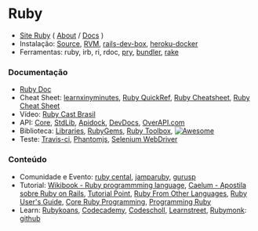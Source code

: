 # Ruby

* [Site Ruby](https://www.ruby-lang.org/en/) ( [About](https://www.ruby-lang.org/en/about/) / [Docs](https://www.ruby-lang.org/en/documentation/) )
* Instalação: [Source](https://www.ruby-lang.org/en/downloads/), [RVM](https://rvm.io/rvm/install), [rails-dev-box](https://github.com/rails/rails-dev-box), [heroku-docker](https://hub.docker.com/r/heroku/ruby/)
* Ferramentas: ruby, irb, ri, rdoc, [pry](http://pryrepl.org/), [bundler](http://bundler.io/), [rake](https://github.com/ruby/rake)

### Documentação
* [Ruby Doc](http://ruby-doc.org/)
* Cheat Sheet: [learnxinyminutes](http://learnxinyminutes.com/docs/ruby/), [Ruby QuickRef](http://zenspider.com/Languages/Ruby/QuickRef.html), [Ruby Cheatsheet](http://www.cheat-sheets.org/saved-copy/RubyCheat.pdf), [Ruby Cheat Sheet](http://www.testingeducation.org/conference/wtst3_pettichord9.pdf)
* Vídeo: [Ruby Cast Brasil](http://www.rubycastsbrasil.com.br/)
* API: [Core](http://ruby-doc.org/core-2.1.1/),  [StdLib](http://ruby-doc.org/stdlib-2.1.1/), [Apidock](http://apidock.com/), [DevDocs](http://devdocs.io/ruby/), [OverAPI.com](http://overapi.com/ruby/)
* Biblioteca: [Libraries](https://www.ruby-lang.org/en/libraries/), [RubyGems](http://rubygems.org/), [Ruby Toolbox](https://www.ruby-toolbox.com/),  [![Awesome](https://cdn.rawgit.com/sindresorhus/awesome/d7305f38d29fed78fa85652e3a63e154dd8e8829/media/badge.svg)](http://awesome-ruby.com/)
* Teste: [Travis-ci](https://travis-ci.org/),  [Phantomjs](http://phantomjs.org/), [Selenium WebDriver](http://docs.seleniumhq.org/projects/webdriver/)

### Conteúdo

* Comunidade e Evento: [ruby cental](http://rubycentral.org/), [jamparuby](https://www.facebook.com/jamparuby), [gurusp](https://gurusp.org/)
* Tutorial: [Wikibook - Ruby programmming language](http://en.wikibooks.org/wiki/Ruby_programming_language),  [Caelum - Apostila sobre Ruby on Rails](http://www.caelum.com.br/apostila-ruby-on-rails/a-linguagem-ruby/), [Tutorial Point](http://www.tutorialspoint.com/ruby/index.htm), [Ruby From Other Languages](https://www.ruby-lang.org/en/documentation/ruby-from-other-languages/), [Ruby User's Guide](http://www.rubyist.net/~slagell/ruby/index.html), [Core Ruby Programming](http://rubylearning.com/satishtalim/tutorial.html), [Programming Ruby](http://docs.ruby-doc.com/docs/ProgrammingRuby/)
* Learn: [Rubykoans](http://rubykoans.com/), [Codecademy](http://www.codecademy.com/tracks/ruby),  [Codescholl](https://www.codeschool.com/paths/ruby), [Learnstreet](https://www.learnstreet.com/lessons/study/ruby), [Rubymonk](https://rubymonk.com/): [github](https://github.com/neo/ruby_koans)
